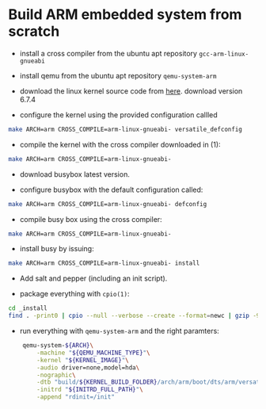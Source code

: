 # Build ARM embedded system from scratch

* install a cross compiler from the ubuntu apt repository
    `gcc-arm-linux-gnueabi`

* install qemu from the ubuntu apt repository
    `qemu-system-arm`

* download the linux kernel source code from [here](http://www.kernel.org).
    download version 6.7.4

* configure the kernel using the provided configuration callled

```bash
make ARCH=arm CROSS_COMPILE=arm-linux-gnueabi- versatile_defconfig
```

* compile the kernel with the cross compiler downloaded in (1):

```bash
make ARCH=arm CROSS_COMPILE=arm-linux-gnueabi-
```

* download busybox latest version.

* configure busybox with the default configuration called:

```bash
make ARCH=arm CROSS_COMPILE=arm-linux-gnueabi- defconfig
```

* compile busy box using the cross compiler:

```bash
make ARCH=arm CROSS_COMPILE=arm-linux-gnueabi-
```

* install busy by issuing:

```bash
make ARCH=arm CROSS_COMPILE=arm-linux-gnueabi- install
```

* Add salt and pepper (including an init script).

* package everything with `cpio(1)`:

```bash
cd _install
find . -print0 | cpio --null --verbose --create --format=newc | gzip -9 > initrd.cpio.gz
```

* run everything with `qemu-system-arm` and the right paramters:

```bash
	qemu-system-${ARCH}\
		-machine "${QEMU_MACHINE_TYPE}"\
		-kernel "${KERNEL_IMAGE}"\
		-audio driver=none,model=hda\
		-nographic\
		-dtb "build/${KERNEL_BUILD_FOLDER}/arch/arm/boot/dts/arm/versatile-pb.dtb"\
		-initrd "${INITRD_FULL_PATH}"\
		-append "rdinit=/init"
```
